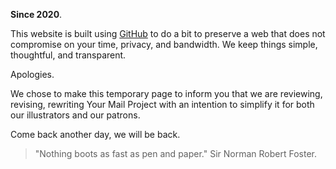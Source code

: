 **Since 2020**.

This website is built using <a href="https://www.github.com/kvshvlin" target="_blank">GitHub</a> to do a bit to preserve a web that does not compromise on your time, privacy, and bandwidth. We keep things simple, thoughtful, and transparent.

Apologies.

We chose to make this temporary page to inform you that we are reviewing, revising, rewriting Your Mail Project with an intention to simplify it for both our illustrators and our patrons.

Come back another day, we will be back.

> "Nothing boots as fast as pen and paper."
> Sir Norman Robert Foster.
